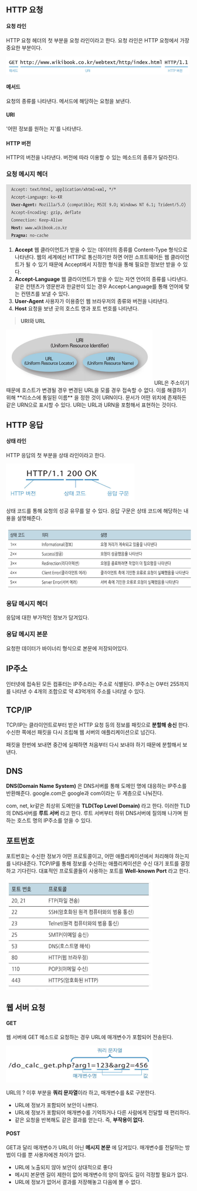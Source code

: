## HTTP 요청

#### 요청 라인
HTTP 요청 헤더의 첫 부분을 요청 라인이라고 한다. 요청 라인은 HTTP 요청에서 가장 중요한 부분이다.

<img src="../img/http_request_line.png" width="500" height="50"/>

#### 메서드
요청의 종류를 나타낸다. 메서드에 해당하는 요청을 보낸다.
#### URI
'어떤 정보를 원하는 지'를 나타낸다.
#### HTTP 버전
HTTP의 버전을 나타낸다. 버전에 따라 이용할 수 있는 메소드의 종류가 달라진다.

### 요청 메시지 헤더

<img src="../img/http_message_header.png" width="600" height="150"/>

1. **Accept**
웹 클라이언트가 받을 수 있는 데이터의 종류를 Content-Type 형식으로 나타낸다. 웹의 세계에선 HTTP로 통신하기만 하면 어떤 소프트웨어든 웹 클라이언트가 될 수 있기 때문에 Accept에서 지정한 형식을 통해 필요한 정보만 받을 수 있다.
2. **Accept-Language**
웹 클라이언트가 받을 수 있는 자연 언어의 종류를 나타낸다. 같은 컨텐츠가 영문판과 한글판이 있는 경우 Accept-Language를 통해 언어에 맞는 컨텐츠를 보낼 수 있다.
3. **User-Agent**
사용자가 이용중인 웹 브라우저의 종류와 버전을 나타낸다.
4. **Host**
요청을 보낸 곳의 호스트 명과 포트 번호를 나타낸다.

> **URI와 URL**
<img src="../img/uri_url.png" width="400" height="150"/>
 URL은 주소이기 때문에 호스트가 변경될 경우 변경된 URL을 모를 경우 접속할 수 없다. 이를 해결하기 위해 **리소스에 통일된 이름** 을 정한 것이 URN이다. 문서가 어떤 위치에 존재하든 같은 URN으로 표시할 수 있다. URI는 URL과 URN을 포함해서 표현하는 것이다.

 ## HTTP 응답

 #### 상태 라인
 HTTP 응답의 첫 부분을 상태 라인이라고 한다.

<img src="../img/http_status_line.png" width="350" height="100"/>

상태 코드를 통해 요청의 성공 유무를 알 수 있다. 응답 구문은 상태 코드에 해당하는 내용을 설명해준다.

<img src="../img/status_code.png" width="600" height="170"/>

### 응답 메시지 헤더
응답에 대한 부가적인 정보가 담겨있다.

### 응답 메시지 본문
요청한 데이터가 바이너리 형식으로 본문에 저장되어있다.

## IP주소

인터넷에 접속된 모든 컴퓨터는 IP주소라는 주소로 식별된다. IP주소는 0부터 255까지를 나타낸 수 4개의 조합으로 약 43억개의 주소를 나타낼 수 있다.

## TCP/IP

TCP/IP는 클라이언트로부터 받은 HTTP 요청 등의 정보를 패킷으로 **분할해 송신** 한다. 수신한 쪽에선 패킷을 다시 조립해 웹 서버의 애플리케이션으로 넘긴다.

패킷을 한번에 보내면 중간에 실패하면 처음부터 다시 보내야 하기 때문에 분할해서 보낸다.

## DNS

**DNS(Domain Name System)** 은 DNS서버를 통해 도메인 명에 대응하는 IP주소를 반환해준다. google.com은 google과 com이라는 두 계층으로 나눠진다. 

com, net, kr같은 최상위 도메인을 **TLD(Top Level Domain)** 라고 한다. 이러한 TLD의 DNS서버를 **루트 서버** 라고 한다. 루트 서버부터 하위 DNS서버에 질의해 나가며 원하는 호스트 명의 IP주소를 얻을 수 있다.

## 포트번호

포트번호는 수신한 정보가 어떤 프로토콜이고, 어떤 애플리케이션에서 처리해야 하는지를 나타내준다. TCP/IP를 통해 정보를 수신하는 애플리케이션은 수신 대기 포트를 결정하고 기다린다. 대표적인 프로토콜들이 사용하는 포트를 **Well-known Port** 라고 한다.

<img src="../img/well_known_port.png" width="400" height="300"/>

## 웹 서버 요청

#### GET
웹 서버에 GET 메소드로 요청하는 경우 URL에 매개변수가 포함되어 전송된다.

<img src="../img/get_request.png" width="400" height="100"/>

URL의 ? 이후 부분을 **쿼리 문자열**이라 하고, 매개변수를 &로 구분한다.

- URL에 정보가 포함되어 보안이 나쁘다.
- URL에 정보가 포함되어 매개변수를 기억하거나 다른 사람에게 전달할 때 편리하다.
- 같은 요청을 반복해도 같은 결과를 얻는다. 즉, **부작용이 없다.**

#### POST
GET과 달리 매개변수가 URL이 아닌 **메시지 본문** 에 담겨있다. 매개변수를 전달하는 방법이 다를 뿐 사용자에겐 차이가 없다.

- URL에 노출되지 않아 보안이 상대적으로 좋다
- 메시지 본문엔 길이 제한이 없어 매개변수의 양이 많아도 길이 걱정할 필요가 없다.
- URL에 정보가 없어서 결과를 저장해놓고 다음에 볼 수 없다.
